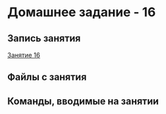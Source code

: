 # Домашнее задание - 16

## Запись занятия

[Занятие 16](https://meet76231018.adobeconnect.com/pgh23aa4ogss/)

## Файлы с занятия

[](https://github.com/kovasorov/DevOpsCourse/tree/master/homework_14/les_14)

## Команды, вводимые на занятии
